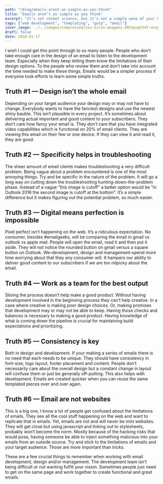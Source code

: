 ```yaml
---
path: "/blog/emails-arent-as-simple-as-you-think"
title: "Emails aren’t as simple as you think"
excerpt: "It’s not rocket science, but it’s not a simple wave of your hand either"
tags: ["web development", "templating", "gulp", "email"]
cover_image: ../../images/compressed/sai-kiran-anagani-5Ntkpxqt54Y-unsplash.jpg
draft: false
date: 2018-01-17
---
```


I wish I could get this point through to so many people. People who don’t take enough care in the design of an email to listen to the development team. Especially when they keep letting them know the limitations of their design options. To the people who review them and don’t take into account the time needed to make these things. Emails would be a simpler process if everyone took efforts to learn some simple truths.

## Truth #1 — Design isn’t the whole email

Depending on your target audience your design may or may not have to change. Everybody wants to have the fanciest designs and use the newest shiny bauble. This isn’t plausible in every project. It’s sometimes about delivering actual important and good content to your subscribers. They don’t care how fancy your email is. They don’t care that you have integrated video capabilities which is functional on 20% of email clients. They are viewing this email on their few or one device. If they can view it and read it, they are good.

## Truth #2 — Specificity helps in troubleshooting

The sheer amount of email clients makes troubleshooting a very difficult problem. Being vague about a problem encountered is one of the most annoying things. Try and be specific in the nature of the problem. It will go a long way on cutting down the troubleshooting hunting-down-the-problem phase. Instead of a vague “this image is cutoff” a better option would be “in Outlook 2016 the second image is cutoff at the bottom”. It’s a simple difference but it makes figuring out the potential problem, so much easier.

## Truth #3 — Digital means perfection is impossible

Pixel perfect isn’t happening on the web. It’s a ridiculous expectation. No consumer, besides #emailgeeks, will be comparing the email in gmail vs outlook vs apple mail. People will open the email, read it and then put it aside. They will not notice the rounded button on gmail versus a square button on Outlook. We–development, design and management–spend more time worrying about that they any consumer will. It hampers our ability to deliver good content to our subscribers if we are too nitpicky about the email.

## Truth #4 — Work as a team for the best output

Siloing the process doesn’t help make a good product. Without having development involved in the beginning process they can’t help creative. In a case where creative is making poor design choices. Or, making promises that development may or may not be able to keep. Having those checks and balances is necessary to making a good product. Having knowledge of what is coming down the pipeline is crucial for maintaining build expectations and prioritizing.

## Truth #5 — Consistency is key

Both in design and development. If your making a series of emails there is no need that each needs to be unique. They should have consistency in font-size, logo layout, footer placement and content. People don’t necessarily care about the overall design but a constant change in layout will confuse them or just be generally off-putting. This also helps with development. Emails are created quicker when you can reuse the same templated pieces over and over again.

## Truth #6 — Email are not websites

This is a big one, I know a lot of people get confused about the limitations of emails. They see all the cool stuff happening on the web and want to replicate that in emails. Yet, emails are not and will never be mini websites. They will get close but using javascript and linking out to stylesheets, probably won’t become the norm. Mostly because of the hacking risks that would pose, having someone be able to inject something malicious into your emails from an outside source. Try and stick to the limitations of emails and your target audience. Those are more important than tricks.

These are a few crucial things to remember when working with email development, design and/or management. The development team isn’t being difficult or not wanting fulfill your vision. Sometimes people just need to get on the same page and work together to create functional and great emails.
